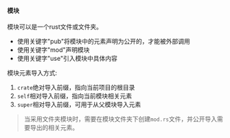 #### 模块

模块可以是一个rust文件或文件夹。

 - 使用关键字"pub"将模块中的元素声明为公开的，才能被外部调用
 - 使用关键字"mod"声明模块
 - 使用关键字"use"引入模块中具体内容

模块元素导入方式: 

 1. `crate`绝对导入前缀，指向当前项目的根目录
 2. `self`相对导入前缀，指向当前模块相关元素
 3. `super`相对导入前缀，可用于从父模块导入元素

> 当采用文件夹模块时，需要在模块文件夹下创建`mod.rs`文件，并公开导入需要导出的相关元素。